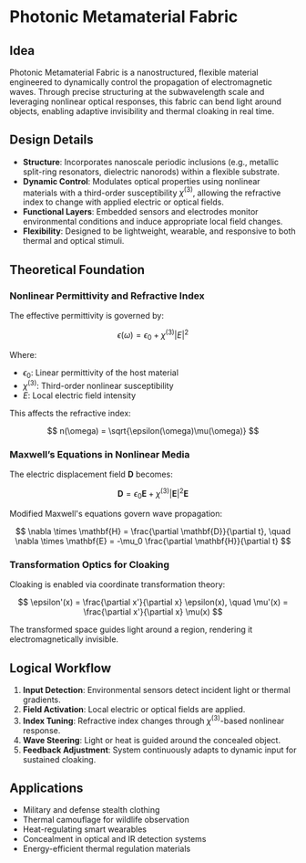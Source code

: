 # Photonic Metamaterial Fabric

## Idea

Photonic Metamaterial Fabric is a nanostructured, flexible material engineered to dynamically control the propagation of electromagnetic waves. Through precise structuring at the subwavelength scale and leveraging nonlinear optical responses, this fabric can bend light around objects, enabling adaptive invisibility and thermal cloaking in real time.

## Design Details

* **Structure**: Incorporates nanoscale periodic inclusions (e.g., metallic split-ring resonators, dielectric nanorods) within a flexible substrate.
* **Dynamic Control**: Modulates optical properties using nonlinear materials with a third-order susceptibility $\chi^{(3)}$, allowing the refractive index to change with applied electric or optical fields.
* **Functional Layers**: Embedded sensors and electrodes monitor environmental conditions and induce appropriate local field changes.
* **Flexibility**: Designed to be lightweight, wearable, and responsive to both thermal and optical stimuli.

## Theoretical Foundation

### Nonlinear Permittivity and Refractive Index

The effective permittivity is governed by:

$$
\epsilon(\omega) = \epsilon_0 + \chi^{(3)} |E|^2
$$

Where:

* $\epsilon_0$: Linear permittivity of the host material
* $\chi^{(3)}$: Third-order nonlinear susceptibility
* $E$: Local electric field intensity

This affects the refractive index:

$$
n(\omega) = \sqrt{\epsilon(\omega)\mu(\omega)}
$$

### Maxwell’s Equations in Nonlinear Media

The electric displacement field $\mathbf{D}$ becomes:

$$
\mathbf{D} = \epsilon_0 \mathbf{E} + \chi^{(3)} |\mathbf{E}|^2 \mathbf{E}
$$

Modified Maxwell's equations govern wave propagation:

$$
\nabla \times \mathbf{H} = \frac{\partial \mathbf{D}}{\partial t}, \quad \nabla \times \mathbf{E} = -\mu_0 \frac{\partial \mathbf{H}}{\partial t}
$$

### Transformation Optics for Cloaking

Cloaking is enabled via coordinate transformation theory:

$$
\epsilon'(x) = \frac{\partial x'}{\partial x} \epsilon(x), \quad \mu'(x) = \frac{\partial x'}{\partial x} \mu(x)
$$

The transformed space guides light around a region, rendering it electromagnetically invisible.

## Logical Workflow

1. **Input Detection**: Environmental sensors detect incident light or thermal gradients.
2. **Field Activation**: Local electric or optical fields are applied.
3. **Index Tuning**: Refractive index changes through $\chi^{(3)}$-based nonlinear response.
4. **Wave Steering**: Light or heat is guided around the concealed object.
5. **Feedback Adjustment**: System continuously adapts to dynamic input for sustained cloaking.

## Applications

* Military and defense stealth clothing
* Thermal camouflage for wildlife observation
* Heat-regulating smart wearables
* Concealment in optical and IR detection systems
* Energy-efficient thermal regulation materials

